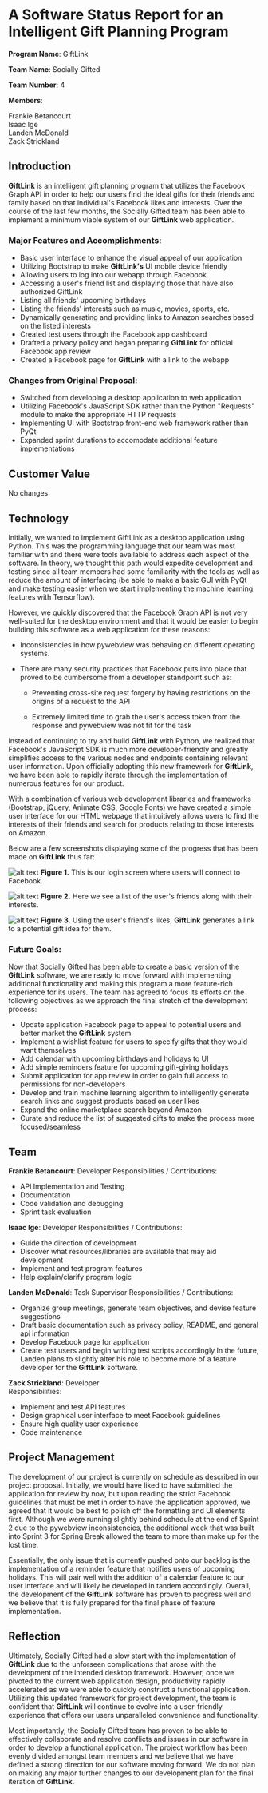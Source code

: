 # A Software Status Report for an Intelligent Gift Planning Program
  
  **Program Name**: GiftLink 
  
  **Team Name**: Socially Gifted
  
  **Team Number**: 4
  
  **Members**:  
    
  Frankie Betancourt  
  Isaac Ige  
  Landen McDonald  
  Zack Strickland  

  
  ## Introduction
  **GiftLink** is an intelligent gift planning program that utilizes the Facebook Graph API in order to help our users find the ideal gifts for their friends and family based on that individual's Facebook likes and interests. Over the course of the last few months, the Socially Gifted team has been able to implement a minimum viable system of our **GiftLink** web application. 
  
  ### Major Features and Accomplishments:
  
  - Basic user interface to enhance the visual appeal of our application
  - Utilizing Bootstrap to make **GiftLink's** UI mobile device friendly
  - Allowing users to log into our webapp through Facebook
  - Accessing a user's friend list and displaying those that have also authorized GiftLink
  - Listing all friends' upcoming birthdays
  - Listing the friends' interests such as music, movies, sports, etc.
  - Dynamically generating and providing links to Amazon searches based on the listed interests
  - Created test users through the Facebook app dashboard
  - Drafted a privacy policy and began preparing **GiftLink** for official Facebook app review
  - Created a Facebook page for **GiftLink** with a link to the webapp
  
  ### Changes from Original Proposal:
  
  - Switched from developing a desktop application to web application
  - Utilizing Facebook's JavaScript SDK rather than the Python "Requests" module to make the appropriate HTTP requests
  - Implementing UI with Bootstrap front-end web framework rather than PyQt
  - Expanded sprint durations to accomodate additional feature implementations
  
  
  ## Customer Value
  No changes
  
  
  ## Technology
  Initially, we wanted to implement GiftLink as a desktop application using Python. This was the programming language that our team was most familiar with and there were tools available to address each aspect of the software. In theory, we thought this path would expedite development and testing since all team members had some familiarity with the tools as well as reduce the amount of interfacing (be able to make a basic GUI with PyQt and make testing easier when we start implementing the machine learning features with Tensorflow).

However, we quickly discovered that the Facebook Graph API is not very well-suited for the desktop environment and that it would be easier to begin building this software as a web application for these reasons:

 - Inconsistencies in how pywebview was behaving on different operating systems. 
 
 - There are many security practices that Facebook puts into place that proved to be cumbersome from a developer standpoint such as:
	- Preventing cross-site request forgery by having restrictions on the origins of a request to the API
	
	- Extremely limited time to grab the user's access token from the response and pywebview was not fit for the task

Instead of continuing to try and build **GiftLink** with Python, we realized that Facebook's JavaScript SDK is much more developer-friendly and greatly simplifies access to the various nodes and endpoints containing relevant user information. Upon officially adopting this new framework for **GiftLink**, we have been able to rapidly iterate through the implementation of numerous features for our product.

With a combination of various web development libraries and frameworks (Bootstrap, jQuery, Animate CSS, Google Fonts) we have created a simple user interface for our HTML webpage that intuitively allows users to find the interests of their friends and search for products relating to those interests on Amazon.

Below are a few screenshots displaying some of the progress that has been made on **GiftLink** thus far:

![alt text](screenshots/LoginScreen.png "Login screen")
**Figure 1.** This is our login screen where users will connect to Facebook.

![alt text](screenshots/FriendsAndInterests.png "User's friends list with their interests")
**Figure 2.** Here we see a list of the user's friends along with their interests.

![alt text](screenshots/AmazonSearch.png "Gift search on Amazon")
**Figure 3.** Using the user's friend's likes, **GiftLink** generates a link to a potential gift idea for them.


  ### Future Goals:
  Now that Socially Gifted has been able to create a basic version of the **GiftLink** software, we are ready to move forward with implementing additional functionality and making this program a more feature-rich experience for its users. The team has agreed to focus its efforts on the following objectives as we approach the final stretch of the development process:
  
 - Update application Facebook page to appeal to potential users and better market the **GiftLink** system
 - Implement a wishlist feature for users to specify gifts that they would want themselves
 - Add calendar with upcoming birthdays and holidays to UI
 - Add simple reminders feature for upcoming gift-giving holidays
 - Submit application for app review in order to gain full access to permissions for non-developers
 - Develop and train machine learning algorithm to intelligently generate search links and suggest products based on user likes
 - Expand the online marketplace search beyond Amazon
 - Curate and reduce the list of suggested gifts to make the process more focused/seamless  
  
  
  ## Team
  **Frankie Betancourt**: Developer
 Responsibilities / Contributions:
 - API Implementation and Testing
 - Documentation
 - Code validation and debugging
 - Sprint task evaluation
  
  **Isaac Ige**: Developer
 Responsibilities / Contributions:
 - Guide the direction of development
 - Discover what resources/libraries are available that may aid development
 - Implement and test program features
 - Help explain/clarify program logic

  **Landen McDonald**: Task Supervisor
 Responsibilities / Contributions:
 - Organize group meetings, generate team objectives, and devise feature suggestions
 - Draft basic documentation such as privacy policy, README, and general api information 
 - Develop Facebook page for application
 - Create test users and begin writing test scripts accordingly
 In the future, Landen plans to slightly alter his role to become more of a feature developer for the **GiftLink** software. 
  
  **Zack Strickland**: Developer  
  Responsibilities:
  - Implement and test API features
  - Design graphical user interface to meet Facebook guidelines
  - Ensure high quality user experience
  - Code maintenance
  
  
  ## Project Management
  The development of our project is currently on schedule as described in our project proposal. Initially, we would have liked to have submitted the application for review by now, but upon reading the strict Facebook guidelines that must be met in order to have the application approved, we agreed that it would be best to polish off the formatting and UI elements first. Although we were running slightly behind schedule at the end of Sprint 2 due to the pywebview inconsistencies, the additional week that was built into Sprint 3 for Spring Break allowed the team to more than make up for the lost time.
  
  Essentially, the only issue that is currently pushed onto our backlog is the implementation of a reminder feature that notifies users of upcoming holidays. This will pair well with the addition of a calendar feature to our user interface and will likely be developed in tandem accordingly. Overall, the development of the **GiftLink** software has proven to progress well and we believe that it is fully prepared for the final phase of feature implementation.
  
  
  ## Reflection
  Ultimately, Socially Gifted had a slow start with the implementation of **GiftLink** due to the unforseen complications that arose with the development of the intended desktop framework. However, once we pivoted to the current web application design, productivity rapidly accelerated as we were able to quickly construct a functional application. Utilizing this updated framework for project development, the team is confident that **GiftLink** will continue to evolve into a user-friendly experience that offers our users unparalleled convenience and functionality.
  
  Most importantly, the Socially Gifted team has proven to be able to effectively collaborate and resolve conflicts and issues in our software in order to develop a functional application. The project workflow has been evenly divided amongst team members and we believe that we have defined a strong direction for our software moving forward. We do not plan on making any major further changes to our development plan for the final iteration of **GiftLink**.
